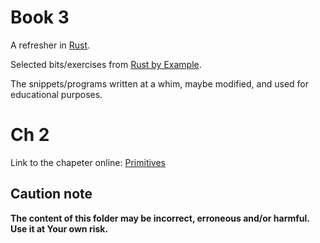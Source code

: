 # Book 3

A refresher in [Rust](https://www.rust-lang.org/).

Selected bits/exercises from [Rust by Example](https://doc.rust-lang.org/rust-by-example/).

The snippets/programs written at a whim, maybe modified, and used for educational purposes.

# Ch 2

Link to the chapeter online: [Primitives](https://doc.rust-lang.org/rust-by-example/primitives.html)

## Caution note

**The content of this folder may be incorrect, erroneous and/or harmful. Use it at Your own risk.**
